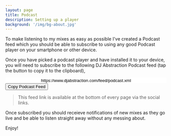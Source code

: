 ```yaml
---
layout: page
title: Podcast
description: Setting up a player
background: '/img/bg-about.jpg'
---
```


To make listening to my mixes as easy as possible I've created a Podcast feed which you should be able to subscribe to using any good Podcast player on your smartphone or other device.

Once you have picked a podcast player and have installed it to your device, you will need to subscribe to the following DJ Abstraction Podcast feed (tap the button to copy it to the clipboard),


<div class="container">
	<div class="row">
		<div class="col text-center">
			<input type="text" value="https://www.djabstraction.com/feed/podcast.xml" id="podcastUrl" style="width: 100%;pointer-events: none;border: 0px solid;text-align: center;" />
			<button id="copyButton" onclick="copyPodcastUrlToClipboard()" class="btn btn-secondary">Copy Podcast Feed</button>
		</div>
	</div>
</div>


> This feed link is available at the bottom of every page via the social links.

Once subscribed you should receieve notifications of new mixes as they go live and be able to listen straight away without any messing about.

Enjoy!	

<script>
function copyPodcastUrlToClipboard() {
  var podcastUrl = document.getElementById("podcastUrl");
  podcastUrl.select();
  podcastUrl.setSelectionRange(0, 99999);
  document.execCommand("copy");
  alert("Copied the text: " + podcastUrl.value);
  podcastUrl.setSelectionRange(0, 0);
  var copyButton = document.getElementById("copyButton");
  copyButton.select();
}
</script>